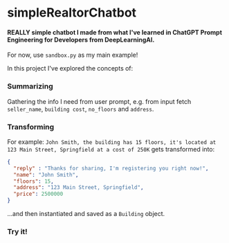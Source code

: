 # simpleRealtorChatbot
#### REALLY simple chatbot I made from what I've learned in ChatGPT Prompt Engineering for Developers from DeepLearningAI.

For now, use `sandbox.py` as my main example!

In this project I've explored the concepts of:

### Summarizing
Gathering the info I need from user prompt, e.g. from input fetch `seller_name`, `building cost`, `no_floors` and `address`.

### Transforming
For example: `John Smith, the building has 15 floors, it's located at 123 Main Street, Springfield at a cost of 250K` gets transformed into:
```json
{
  "reply" : "Thanks for sharing, I'm registering you right now!",
  "name": "John Smith",
  "floors": 15,
  "address": "123 Main Street, Springfield",
  "price": 2500000
}
```
...and then instantiated and saved as a `Building` object.

### Try it! 
